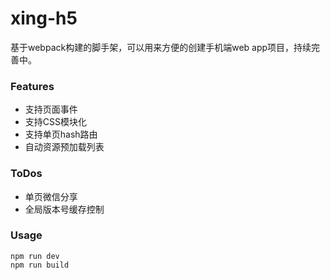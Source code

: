 # xing-h5
基于webpack构建的脚手架，可以用来方便的创建手机端web app项目，持续完善中。

### Features
* 支持页面事件
* 支持CSS模块化
* 支持单页hash路由
* 自动资源预加载列表


### ToDos
* 单页微信分享
* 全局版本号缓存控制

### Usage
```
npm run dev
npm run build 
```

